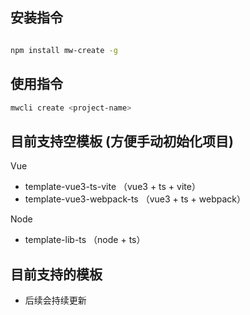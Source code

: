 ## 安装指令

```bash

npm install mw-create -g

```

## 使用指令

```bash
mwcli create <project-name>
```

## 目前支持空模板 (方便手动初始化项目)

Vue
- template-vue3-ts-vite  （vue3 + ts + vite）
- template-vue3-webpack-ts （vue3 + ts + webpack）

Node
- template-lib-ts （node + ts） 

## 目前支持的模板
  - 后续会持续更新



